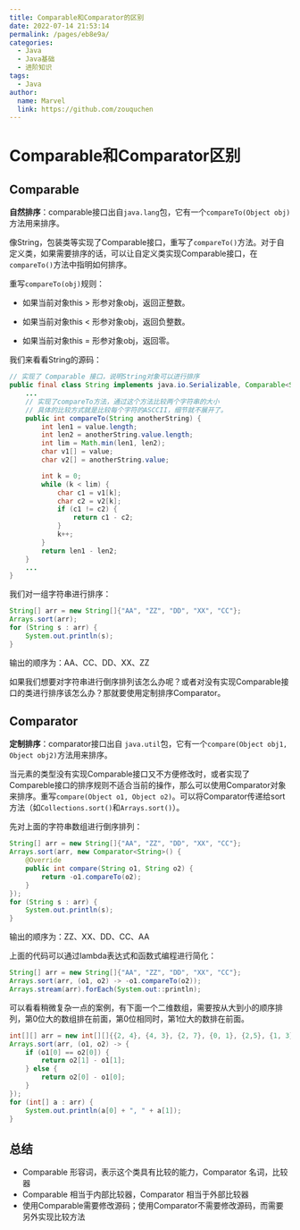 ```yaml
---
title: Comparable和Comparator的区别
date: 2022-07-14 21:53:14
permalink: /pages/eb8e9a/
categories:
  - Java
  - Java基础
  - 进阶知识
tags:
  - Java
author: 
  name: Marvel
  link: https://github.com/zouquchen
---
```


# Comparable和Comparator区别

## Comparable

**自然排序**：comparable接口出自`java.lang`包，它有一个`compareTo(Object obj)`方法用来排序。

像String，包装类等实现了Comparable接口，重写了`compareTo()`方法。对于自定义类，如果需要排序的话，可以让自定义类实现Comparable接口，在`compareTo()`方法中指明如何排序。

重写`compareTo(obj)`规则：

- 如果当前对象this  > 形参对象obj，返回正整数。

- 如果当前对象this  < 形参对象obj，返回负整数。

- 如果当前对象this  = 形参对象obj，返回零。



我们来看看String的源码：

```java
// 实现了 Comparable 接口，说明String对象可以进行排序
public final class String implements java.io.Serializable, Comparable<String>, CharSequence {
    ...
    // 实现了compareTo方法，通过这个方法比较两个字符串的大小
    // 具体的比较方式就是比较每个字符的ASCCII，细节就不展开了。
	public int compareTo(String anotherString) {
        int len1 = value.length;
        int len2 = anotherString.value.length;
        int lim = Math.min(len1, len2);
        char v1[] = value;
        char v2[] = anotherString.value;

        int k = 0;
        while (k < lim) {
            char c1 = v1[k];
            char c2 = v2[k];
            if (c1 != c2) {
                return c1 - c2;
            }
            k++;
        }
        return len1 - len2;
    }
    ...
}
```



我们对一组字符串进行排序：

```java
String[] arr = new String[]{"AA", "ZZ", "DD", "XX", "CC"};
Arrays.sort(arr);
for (String s : arr) {
    System.out.println(s);
}
```

输出的顺序为：AA、CC、DD、XX、ZZ



如果我们想要对字符串进行倒序排列该怎么办呢？或者对没有实现Comparable接口的类进行排序该怎么办？那就要使用定制排序Comparator。

## Comparator

**定制排序**：comparator接口出自 `java.util`包，它有一个`compare(Object obj1, Object obj2)`方法用来排序。

当元素的类型没有实现Comparable接口又不方便修改时，或者实现了Compareble接口的排序规则不适合当前的操作，那么可以使用Comparator对象来排序。重写`compare(Object o1, Object o2)`。可以将Comparator传递给sort方法（如`Collections.sort()`和`Arrays.sort()`）。



先对上面的字符串数组进行倒序排列：

```java
String[] arr = new String[]{"AA", "ZZ", "DD", "XX", "CC"};
Arrays.sort(arr, new Comparator<String>() {
    @Override
    public int compare(String o1, String o2) {
        return -o1.compareTo(o2);
    }
});
for (String s : arr) {
    System.out.println(s);
}
```

输出的顺序为：ZZ、XX、DD、CC、AA



上面的代码可以通过lambda表达式和函数式编程进行简化：

```java
String[] arr = new String[]{"AA", "ZZ", "DD", "XX", "CC"};
Arrays.sort(arr, (o1, o2) -> -o1.compareTo(o2));
Arrays.stream(arr).forEach(System.out::println);
```



可以看看稍微复杂一点的案例，有下面一个二维数组，需要按从大到小的顺序排列，第0位大的数组排在前面，第0位相同时，第1位大的数排在前面。

```java
int[][] arr = new int[][]{{2, 4}, {4, 3}, {2, 7}, {0, 1}, {2,5}, {1, 3}};
Arrays.sort(arr, (o1, o2) -> {
    if (o1[0] == o2[0]) {
        return o2[1] - o1[1];
    } else {
        return o2[0] - o1[0];
    }
});
for (int[] a : arr) {
    System.out.println(a[0] + ", " + a[1]);
}
```



## 总结

- Comparable 形容词，表示这个类具有比较的能力，Comparator 名词，比较器
- Comparable 相当于内部比较器，Comparator 相当于外部比较器
- 使用Comparable需要修改源码；使用Comparator不需要修改源码，而需要另外实现比较方法
